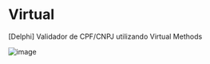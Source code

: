 # Virtual
[Delphi] Validador de CPF/CNPJ utilizando Virtual Methods

![image](https://github.com/user-attachments/assets/da6de472-acc4-4a09-8168-dbb7ec67329f)
